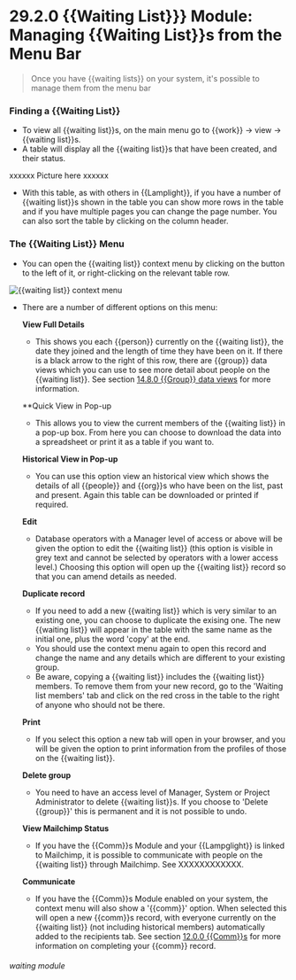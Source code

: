 # 29.2.0    {{Waiting List}}} Module: Managing {{Waiting List}}s from the Menu Bar

> Once you have {{waiting lists}} on your system, it's possible to manage them from the menu bar

### Finding a {{Waiting List}}

- To view all {{waiting list}}s, on the main menu go to {{work}} -> view -> {{waiting list}}s. 
- A table will display all the {{waiting list}}s that have been created, and their status.

xxxxxx Picture here xxxxxx

 - With this table, as with others in {{Lamplight}}, if you have a number of {{waiting list}}s shown in the table you can show more rows in the table and if you have multiple pages you can change the page number. You can also sort the table by clicking on the column header.

### The {{Waiting List}} Menu

- You can open the {{waiting list}} context menu by clicking on the button to the left of it, or right-clicking on the relevant table row.  

![{{waiting list}} context menu]({{imgpath}}229a.png)

- There are a number of different options on this menu:

   **View Full Details**

   - This shows you each {{person}} currently on the {{waiting list}}, the date they joined and the length of time they have been on it. If there is a black arrow to the right of this row, there are {{group}} data views which you can use to see more detail about people on the {{waiting list}}. See section [14.8.0  {{Group}} data views](/help/index/p/14.8.0) for more information.

   **Quick View in Pop-up
   
   - This allows you to view the current members of the {{waiting list}} in a pop-up box. From here you can choose to download the data into a spreadsheet or print it as a table if you want to.
   
   **Historical View in Pop-up**
   
   - You can use this option view an historical view which shows the details of all {{people}} and {{org}}s who have been on the list, past and present. Again this table can be downloaded or printed if required.
   
   **Edit**

   - Database operators with a Manager level of access or above will be given the option to edit the {{waiting list}} (this option is visible in grey text and cannot be selected by operators with a lower access level.) Choosing this option will open up the {{waiting list}} record so that you can amend details as needed. 
   
   **Duplicate record**
   
   - If you need to add a new {{waiting list}} which is very similar to an existing one, you can choose to duplicate the exising one. The new {{waiting list}} will appear in the table with the same name as the initial one, plus the word 'copy' at the end. 
   - You should use the context menu again to open this record and change the name and any details which are different to your existing group. 
   - Be aware, copying a {{waiting list}} includes the {{waiting list}} members. To remove them from your new record, go to the 'Waiting list members' tab and click on the red cross in the table to the right of anyone who should not be there. 
   
   **Print**
   
   - If you select this option a new tab will open in your browser, and you will be given the option to print information from the profiles of those on the {{waiting list}}.
   
   **Delete group**
   
   - You need to have an access level of Manager, System or Project Administrator to delete {{waiting list}}s. If you choose to 'Delete {{group}}' this is permanent and it is not possible to undo.



   **View Mailchimp Status**
   
   - If you have the {{Comm}}s Module and your {{Lampglight}} is linked to Mailchimp, it is possible to communicate with people on the {{waiting list}} through Mailchimp. See XXXXXXXXXXXX.
   
   **Communicate**
   
   - If you have the {{Comm}}s Module enabled on your system, the context menu will also show a '{{comm}}' option. When selected this will open a new {{comm}}s record, with everyone currently on the {{waiting list}} (not including historical members) automatically added to the recipients tab. See section [12.0.0  {{Comm}}s](/help/index//12.0.0) for more information on completing your {{comm}} record.


###### waiting module

